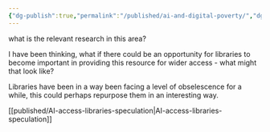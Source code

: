 ```yaml
---
{"dg-publish":true,"permalink":"/published/ai-and-digital-poverty/","dgPassFrontmatter":true,"noteIcon":""}
---
```


what is the relevant research in this area?

I have been thinking, what if there could be an opportunity for libraries to become important in providing this resource for wider access - what might that look like? 

Libraries have been in a way been facing a level of obselescence for a while, this could perhaps repurpose them in an interesting way. 

[[published/AI-access-libraries-speculation\|AI-access-libraries-speculation]]

